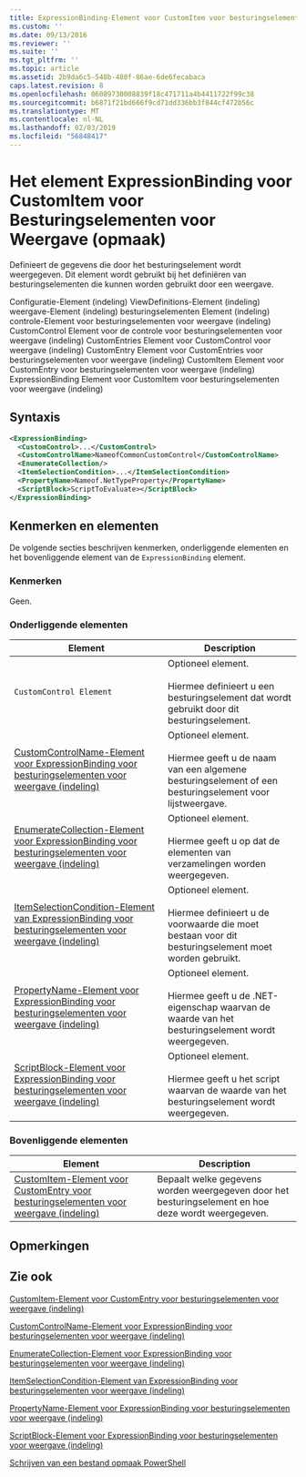 ```yaml
---
title: ExpressionBinding-Element voor CustomItem voor besturingselementen voor weergave (indeling) | Microsoft Docs
ms.custom: ''
ms.date: 09/13/2016
ms.reviewer: ''
ms.suite: ''
ms.tgt_pltfrm: ''
ms.topic: article
ms.assetid: 2b9da6c5-548b-480f-86ae-6de6fecabaca
caps.latest.revision: 8
ms.openlocfilehash: 06089730008839f18c471711a4b4411722f99c38
ms.sourcegitcommit: b6871f21bd666f9cd71dd336bb3f844cf472b56c
ms.translationtype: MT
ms.contentlocale: nl-NL
ms.lasthandoff: 02/03/2019
ms.locfileid: "56848417"
---
```

# <a name="expressionbinding-element-for-customitem-for-controls-for-view-format"></a>Het element ExpressionBinding voor CustomItem voor Besturingselementen voor Weergave (opmaak)

Definieert de gegevens die door het besturingselement wordt weergegeven. Dit element wordt gebruikt bij het definiëren van besturingselementen die kunnen worden gebruikt door een weergave.

Configuratie-Element (indeling) ViewDefinitions-Element (indeling) weergave-Element (indeling) besturingselementen Element (indeling) controle-Element voor besturingselementen voor weergave (indeling) CustomControl Element voor de controle voor besturingselementen voor weergave (indeling) CustomEntries Element voor CustomControl voor weergave (indeling) CustomEntry Element voor CustomEntries voor besturingselementen voor weergave (indeling) CustomItem Element voor CustomEntry voor besturingselementen voor weergave (indeling) ExpressionBinding Element voor CustomItem voor besturingselementen voor weergave (indeling)

## <a name="syntax"></a>Syntaxis

```xml
<ExpressionBinding>
  <CustomControl>...</CustomControl>
  <CustomControlName>NameofCommonCustomControl</CustomControlName>
  <EnumerateCollection/>
  <ItemSelectionCondition>...</ItemSelectionCondition>
  <PropertyName>Nameof.NetTypeProperty</PropertyName>
  <ScriptBlock>ScriptToEvaluate></ScriptBlock>
</ExpressionBinding>
```

## <a name="attributes-and-elements"></a>Kenmerken en elementen

De volgende secties beschrijven kenmerken, onderliggende elementen en het bovenliggende element van de `ExpressionBinding` element.

### <a name="attributes"></a>Kenmerken

Geen.

### <a name="child-elements"></a>Onderliggende elementen

|Element|Description|
|-------------|-----------------|
|`CustomControl Element`|Optioneel element.<br /><br /> Hiermee definieert u een besturingselement dat wordt gebruikt door dit besturingselement.|
|[CustomControlName-Element voor ExpressionBinding voor besturingselementen voor weergave (indeling)](./customcontrolname-element-for-expressionbinding-for-controls-for-view-format.md)|Optioneel element.<br /><br /> Hiermee geeft u de naam van een algemene besturingselement of een besturingselement voor lijstweergave.|
|[EnumerateCollection-Element voor ExpressionBinding voor besturingselementen voor weergave (indeling)](./enumeratecollection-element-for-expressionbinding-for-controls-for-view-format.md)|Optioneel element.<br /><br /> Hiermee geeft u op dat de elementen van verzamelingen worden weergegeven.|
|[ItemSelectionCondition-Element van ExpressionBinding voor besturingselementen voor weergave (indeling)](./itemselectioncondition-element-for-expressionbinding-for-controls-for-view-format.md)|Optioneel element.<br /><br /> Hiermee definieert u de voorwaarde die moet bestaan voor dit besturingselement moet worden gebruikt.|
|[PropertyName-Element voor ExpressionBinding voor besturingselementen voor weergave (indeling)](./propertyname-element-for-expressionbinding-for-controls-for-view-format.md)|Optioneel element.<br /><br /> Hiermee geeft u de .NET-eigenschap waarvan de waarde van het besturingselement wordt weergegeven.|
|[ScriptBlock-Element voor ExpressionBinding voor besturingselementen voor weergave (indeling)](./scriptblock-element-for-expressionbinding-for-controls-for-view-format.md)|Optioneel element.<br /><br /> Hiermee geeft u het script waarvan de waarde van het besturingselement wordt weergegeven.|

### <a name="parent-elements"></a>Bovenliggende elementen

|Element|Description|
|-------------|-----------------|
|[CustomItem-Element voor CustomEntry voor besturingselementen voor weergave (indeling)](./customitem-element-for-customentry-for-controls-for-view-format.md)|Bepaalt welke gegevens worden weergegeven door het besturingselement en hoe deze wordt weergegeven.|

## <a name="remarks"></a>Opmerkingen

## <a name="see-also"></a>Zie ook

[CustomItem-Element voor CustomEntry voor besturingselementen voor weergave (indeling)](./customitem-element-for-customentry-for-controls-for-view-format.md)

[CustomControlName-Element voor ExpressionBinding voor besturingselementen voor weergave (indeling)](./customcontrolname-element-for-expressionbinding-for-controls-for-view-format.md)

[EnumerateCollection-Element voor ExpressionBinding voor besturingselementen voor weergave (indeling)](./enumeratecollection-element-for-expressionbinding-for-controls-for-view-format.md)

[ItemSelectionCondition-Element van ExpressionBinding voor besturingselementen voor weergave (indeling)](./itemselectioncondition-element-for-expressionbinding-for-controls-for-view-format.md)

[PropertyName-Element voor ExpressionBinding voor besturingselementen voor weergave (indeling)](./propertyname-element-for-expressionbinding-for-controls-for-view-format.md)

[ScriptBlock-Element voor ExpressionBinding voor besturingselementen voor weergave (indeling)](./scriptblock-element-for-expressionbinding-for-controls-for-view-format.md)

[Schrijven van een bestand opmaak PowerShell](./writing-a-powershell-formatting-file.md)

